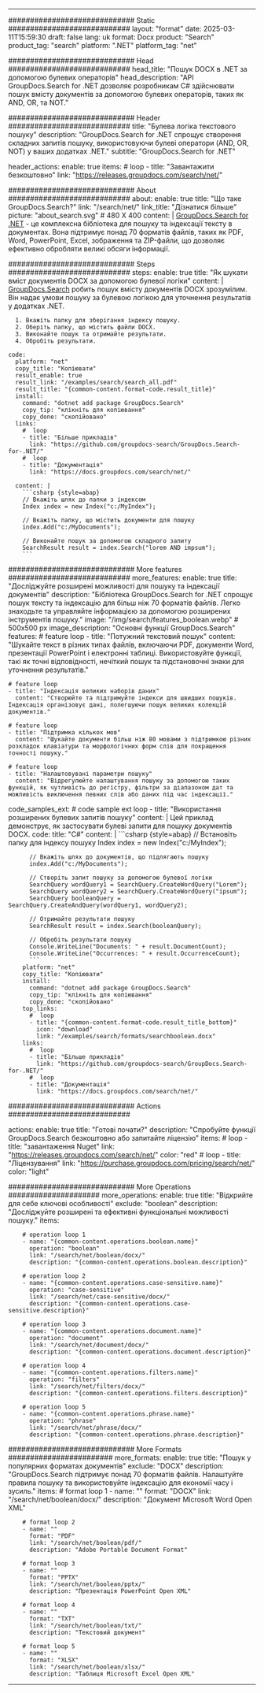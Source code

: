 
---
############################# Static ############################
layout: "format"
date:  2025-03-11T15:59:30
draft: false
lang: uk
format: Docx
product: "Search"
product_tag: "search"
platform: ".NET"
platform_tag: "net"

############################# Head ############################
head_title: "Пошук DOCX в .NET за допомогою булевих операторів"
head_description: "API GroupDocs.Search for .NET дозволяє розробникам C# здійснювати пошук вмісту документів за допомогою булевих операторів, таких як AND, OR, та NOT."

############################# Header ############################
title: "Булева логіка текстового пошуку" 
description: "GroupDocs.Search for .NET спрощує створення складних запитів пошуку, використовуючи булеві оператори (AND, OR, NOT) у ваших додатках .NET."
subtitle: "GroupDocs.Search for .NET" 

header_actions:
  enable: true
  items:
    #  loop
    - title: "Завантажити безкоштовно"
      link: "https://releases.groupdocs.com/search/net/"
      
############################# About ############################
about:
    enable: true
    title: "Що таке GroupDocs.Search?"
    link: "/search/net/"
    link_title: "Дізнатися більше"
    picture: "about_search.svg" # 480 X 400
    content: |
       [GroupDocs.Search for .NET](/search/net/) - це комплексна бібліотека для пошуку та індексації тексту в документах. Вона підтримує понад 70 форматів файлів, таких як PDF, Word, PowerPoint, Excel, зображення та ZIP-файли, що дозволяє ефективно обробляти великі обсяги інформації.

############################# Steps ############################
steps:
    enable: true
    title: "Як шукати вміст документів DOCX за допомогою булевої логіки"
    content: |
      [GroupDocs.Search](/search/net/) робить пошук вмісту документів DOCX зрозумілим. Він надає умови пошуку за булевою логікою для уточнення результатів у додатках .NET.
      
      1. Вкажіть папку для зберігання індексу пошуку.
      2. Оберіть папку, що містить файли DOCX.
      3. Виконайте пошук та отримайте результати.
      4. Обробіть результати.
   
    code:
      platform: "net"
      copy_title: "Копіювати"
      result_enable: true
      result_link: "/examples/search/search_all.pdf"
      result_title: "{common-content.format-code.result_title}"
      install:
        command: "dotnet add package GroupDocs.Search"
        copy_tip: "клікніть для копіювання"
        copy_done: "скопійовано"
      links:
        #  loop
        - title: "Більше прикладів"
          link: "https://github.com/groupdocs-search/GroupDocs.Search-for-.NET/"
        #  loop
        - title: "Документація"
          link: "https://docs.groupdocs.com/search/net/"
          
      content: |
        ```csharp {style=abap}
        // Вкажіть шлях до папки з індексом
        Index index = new Index("c:/MyIndex");

        // Вкажіть папку, що містить документи для пошуку
        index.Add("c:/MyDocuments");

        // Виконайте пошук за допомогою складного запиту
        SearchResult result = index.Search("lorem AND impsum");
        ```            

############################# More features ############################
more_features:
  enable: true
  title: "Досліджуйте розширені можливості для пошуку та індексації документів"
  description: "Бібліотека GroupDocs.Search for .NET спрощує пошук тексту та індексацію для більш ніж 70 форматів файлів. Легко знаходьте та управляйте інформацією за допомогою розширених інструментів пошуку."
  image: "/img/search/features_boolean.webp" # 500x500 px
  image_description: "Основні функції GroupDocs.Search"
  features:
    # feature loop
    - title: "Потужний текстовий пошук"
      content: "Шукайте текст в різних типах файлів, включаючи PDF, документи Word, презентації PowerPoint і електронні таблиці. Використовуйте функції, такі як точні відповідності, нечіткий пошук та підстановочні знаки для уточнення результатів."

    # feature loop
    - title: "Індексація великих наборів даних"
      content: "Створюйте та підтримуйте індекси для швидших пошуків. Індексація організовує дані, полегшуючи пошук великих колекцій документів."

    # feature loop
    - title: "Підтримка кількох мов"
      content: "Шукайте документи більш ніж 80 мовами з підтримкою різних розкладок клавіатури та морфологічних форм слів для покращення точності пошуку."

    # feature loop
    - title: "Налаштовувані параметри пошуку"
      content: "Відрегулюйте налаштування пошуку за допомогою таких функцій, як чутливість до регістру, фільтри за діапазоном дат та можливість виключення певних слів або даних під час індексації."
      
  code_samples_ext:
    # code sample ext loop
    - title: "Використання розширених булевих запитів пошуку"
      content: |
        Цей приклад демонструє, як застосувати булеві запити для пошуку документів DOCX.
      code:
        title: "C#"
        content: |
          ```csharp {style=abap}
          // Встановіть папку для індексу пошуку
          Index index = new Index("c:/MyIndex");
              
          // Вкажіть шлях до документів, що підлягають пошуку
          index.Add("c:/MyDocuments");

          // Створіть запит пошуку за допомогою булевої логіки
          SearchQuery wordQuery1 = SearchQuery.CreateWordQuery("Lorem");
          SearchQuery wordQuery2 = SearchQuery.CreateWordQuery("ipsum");
          SearchQuery booleanQuery = SearchQuery.CreateAndQuery(wordQuery1, wordQuery2);

          // Отримайте результати пошуку
          SearchResult result = index.Search(booleanQuery);
          
          // Обробіть результати пошуку
          Console.WriteLine("Documents: " + result.DocumentCount);
          Console.WriteLine("Occurrences: " + result.OccurrenceCount);
          ```
        platform: "net"
        copy_title: "Копіювати"
        install:
          command: "dotnet add package GroupDocs.Search"
          copy_tip: "клікніть для копіювання"
          copy_done: "скопійовано"
        top_links:
          #  loop
          - title: "{common-content.format-code.result_title_bottom}"
            icon: "download"
            link: "/examples/search/formats/searchboolean.docx"
        links:
          #  loop
          - title: "Більше прикладів"
            link: "https://github.com/groupdocs-search/GroupDocs.Search-for-.NET/"
          #  loop
          - title: "Документація"
            link: "https://docs.groupdocs.com/search/net/"
            

            


############################# Actions ############################

actions:
  enable: true
  title: "Готові почати?"
  description: "Спробуйте функції GroupDocs.Search безкоштовно або запитайте ліцензію"
  items:
    #  loop
    - title: "завантаження Nuget"
      link: "https://releases.groupdocs.com/search/net/"
      color: "red"
        #  loop
    - title: "Ліцензування"
      link: "https://purchase.groupdocs.com/pricing/search/net/"
      color: "light"


############################# More Operations #####################
more_operations:
    enable: true
    title: "Відкрийте для себе ключові особливості"
    exclude: "boolean"
    description: "Досліджуйте розширені та ефективні функціональні можливості пошуку."
    items: 
          
        # operation loop 1
        - name: "{common-content.operations.boolean.name}"
          operation: "boolean"
          link: "/search/net/boolean/docx/"
          description: "{common-content.operations.boolean.description}"

        # operation loop 2
        - name: "{common-content.operations.case-sensitive.name}"
          operation: "case-sensitive"
          link: "/search/net/case-sensitive/docx/"
          description: "{common-content.operations.case-sensitive.description}"

        # operation loop 3
        - name: "{common-content.operations.document.name}"
          operation: "document"
          link: "/search/net/document/docx/"
          description: "{common-content.operations.document.description}"

        # operation loop 4
        - name: "{common-content.operations.filters.name}"
          operation: "filters"
          link: "/search/net/filters/docx/"
          description: "{common-content.operations.filters.description}"

        # operation loop 5
        - name: "{common-content.operations.phrase.name}"
          operation: "phrase"
          link: "/search/net/phrase/docx/"
          description: "{common-content.operations.phrase.description}"
          
        
          
############################# More Formats ########################
more_formats:
    enable: true
    title: "Пошук у популярних форматах документів"
    exclude: "DOCX"
    description: "GroupDocs.Search підтримує понад 70 форматів файлів. Налаштуйте правила пошуку та використовуйте індексацію для економії часу і зусиль."
    items: 
        # format loop 1
        - name: ""
          format: "DOCX"
          link: "/search/net/boolean/docx/"
          description: "Документ Microsoft Word Open XML"
          
        # format loop 2
        - name: ""
          format: "PDF"
          link: "/search/net/boolean/pdf/"
          description: "Adobe Portable Document Format"
          
        # format loop 3
        - name: ""
          format: "PPTX"
          link: "/search/net/boolean/pptx/"
          description: "Презентація PowerPoint Open XML"

        # format loop 4
        - name: ""
          format: "TXT"
          link: "/search/net/boolean/txt/"
          description: "Текстовий документ"
          
        # format loop 5
        - name: ""
          format: "XLSX"
          link: "/search/net/boolean/xlsx/"
          description: "Таблиця Microsoft Excel Open XML"
  

---